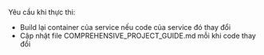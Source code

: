 Yêu cầu khi thực thi:
- Build lại container của service nếu code của service đó thay đổi
- Cập nhật file COMPREHENSIVE_PROJECT_GUIDE.md mỗi khi code thay đổi
